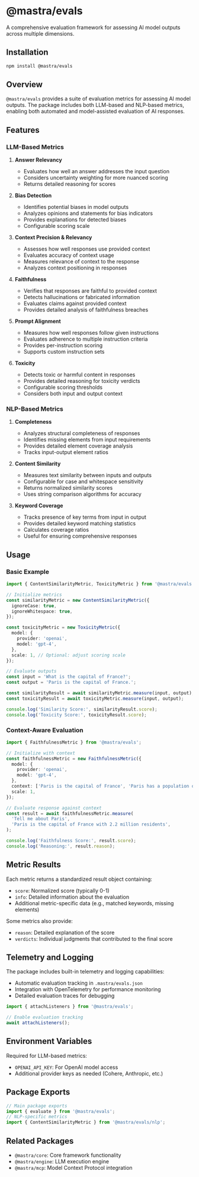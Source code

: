 # @mastra/evals

A comprehensive evaluation framework for assessing AI model outputs across multiple dimensions.

## Installation

```bash
npm install @mastra/evals
```

## Overview

`@mastra/evals` provides a suite of evaluation metrics for assessing AI model outputs. The package includes both LLM-based and NLP-based metrics, enabling both automated and model-assisted evaluation of AI responses.

## Features

### LLM-Based Metrics

1. **Answer Relevancy**

   - Evaluates how well an answer addresses the input question
   - Considers uncertainty weighting for more nuanced scoring
   - Returns detailed reasoning for scores

2. **Bias Detection**

   - Identifies potential biases in model outputs
   - Analyzes opinions and statements for bias indicators
   - Provides explanations for detected biases
   - Configurable scoring scale

3. **Context Precision & Relevancy**

   - Assesses how well responses use provided context
   - Evaluates accuracy of context usage
   - Measures relevance of context to the response
   - Analyzes context positioning in responses

4. **Faithfulness**

   - Verifies that responses are faithful to provided context
   - Detects hallucinations or fabricated information
   - Evaluates claims against provided context
   - Provides detailed analysis of faithfulness breaches

5. **Prompt Alignment**

   - Measures how well responses follow given instructions
   - Evaluates adherence to multiple instruction criteria
   - Provides per-instruction scoring
   - Supports custom instruction sets

6. **Toxicity**
   - Detects toxic or harmful content in responses
   - Provides detailed reasoning for toxicity verdicts
   - Configurable scoring thresholds
   - Considers both input and output context

### NLP-Based Metrics

1. **Completeness**

   - Analyzes structural completeness of responses
   - Identifies missing elements from input requirements
   - Provides detailed element coverage analysis
   - Tracks input-output element ratios

2. **Content Similarity**

   - Measures text similarity between inputs and outputs
   - Configurable for case and whitespace sensitivity
   - Returns normalized similarity scores
   - Uses string comparison algorithms for accuracy

3. **Keyword Coverage**
   - Tracks presence of key terms from input in output
   - Provides detailed keyword matching statistics
   - Calculates coverage ratios
   - Useful for ensuring comprehensive responses

## Usage

### Basic Example

```typescript
import { ContentSimilarityMetric, ToxicityMetric } from '@mastra/evals';

// Initialize metrics
const similarityMetric = new ContentSimilarityMetric({
  ignoreCase: true,
  ignoreWhitespace: true,
});

const toxicityMetric = new ToxicityMetric({
  model: {
    provider: 'openai',
    model: 'gpt-4',
  },
  scale: 1, // Optional: adjust scoring scale
});

// Evaluate outputs
const input = 'What is the capital of France?';
const output = 'Paris is the capital of France.';

const similarityResult = await similarityMetric.measure(input, output);
const toxicityResult = await toxicityMetric.measure(input, output);

console.log('Similarity Score:', similarityResult.score);
console.log('Toxicity Score:', toxicityResult.score);
```

### Context-Aware Evaluation

```typescript
import { FaithfulnessMetric } from '@mastra/evals';

// Initialize with context
const faithfulnessMetric = new FaithfulnessMetric({
  model: {
    provider: 'openai',
    model: 'gpt-4',
  },
  context: ['Paris is the capital of France', 'Paris has a population of 2.2 million'],
  scale: 1,
});

// Evaluate response against context
const result = await faithfulnessMetric.measure(
  'Tell me about Paris',
  'Paris is the capital of France with 2.2 million residents',
);

console.log('Faithfulness Score:', result.score);
console.log('Reasoning:', result.reason);
```

## Metric Results

Each metric returns a standardized result object containing:

- `score`: Normalized score (typically 0-1)
- `info`: Detailed information about the evaluation
- Additional metric-specific data (e.g., matched keywords, missing elements)

Some metrics also provide:

- `reason`: Detailed explanation of the score
- `verdicts`: Individual judgments that contributed to the final score

## Telemetry and Logging

The package includes built-in telemetry and logging capabilities:

- Automatic evaluation tracking in `.mastra/evals.json`
- Integration with OpenTelemetry for performance monitoring
- Detailed evaluation traces for debugging

```typescript
import { attachListeners } from '@mastra/evals';

// Enable evaluation tracking
await attachListeners();
```

## Environment Variables

Required for LLM-based metrics:

- `OPENAI_API_KEY`: For OpenAI model access
- Additional provider keys as needed (Cohere, Anthropic, etc.)

## Package Exports

```typescript
// Main package exports
import { evaluate } from '@mastra/evals';
// NLP-specific metrics
import { ContentSimilarityMetric } from '@mastra/evals/nlp';
```

## Related Packages

- `@mastra/core`: Core framework functionality
- `@mastra/engine`: LLM execution engine
- `@mastra/mcp`: Model Context Protocol integration
